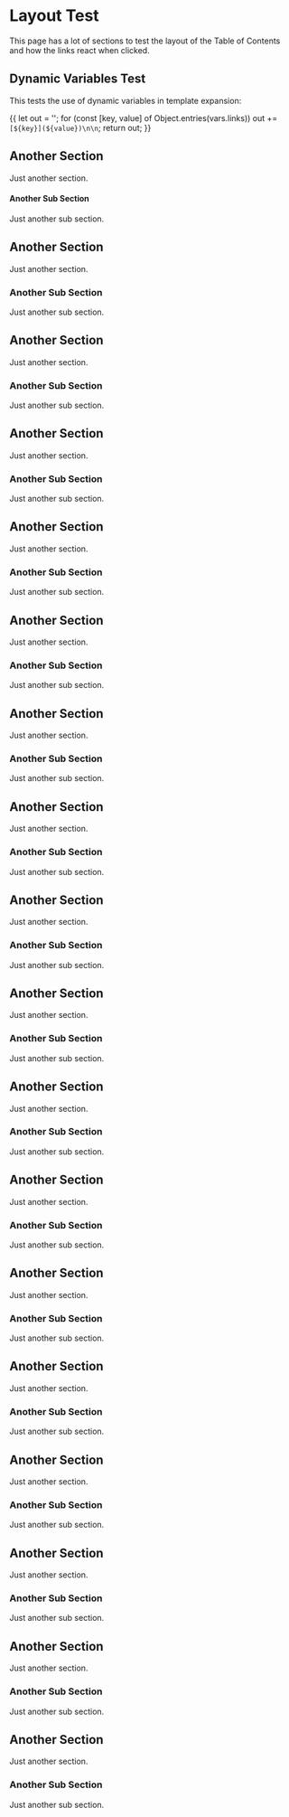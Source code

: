 # Layout Test
This page has a lot of sections to test the layout of the Table of Contents
and how the links react when clicked.

## Dynamic Variables Test
This tests the use of dynamic variables in template expansion:

{{
  let out = '';
  for (const [key, value] of Object.entries(vars.links))
    out += `[${key}](${value})\n\n`;
  return out;
}}

## Another Section
Just another section.

#### Another Sub Section
Just another sub section.

## Another Section
Just another section.

### Another Sub Section
Just another sub section.

## Another Section
Just another section.

### Another Sub Section
Just another sub section.

## Another Section
Just another section.

### Another Sub Section
Just another sub section.

## Another Section
Just another section.

### Another Sub Section
Just another sub section.

## Another Section
Just another section.

### Another Sub Section
Just another sub section.

## Another Section
Just another section.

### Another Sub Section
Just another sub section.

## Another Section
Just another section.

### Another Sub Section
Just another sub section.

## Another Section
Just another section.

### Another Sub Section
Just another sub section.

## Another Section
Just another section.

### Another Sub Section
Just another sub section.

## Another Section
Just another section.

### Another Sub Section
Just another sub section.

## Another Section
Just another section.

### Another Sub Section
Just another sub section.

## Another Section
Just another section.

### Another Sub Section
Just another sub section.

## Another Section
Just another section.

### Another Sub Section
Just another sub section.

## Another Section
Just another section.

### Another Sub Section
Just another sub section.

## Another Section
Just another section.

### Another Sub Section
Just another sub section.

## Another Section
Just another section.

### Another Sub Section
Just another sub section.

## Another Section
Just another section.

### Another Sub Section
Just another sub section.